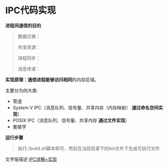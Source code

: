 # IPC代码实现

**进程间通信的目的**

> 数据交换：
>
> 共享资源：
>
> 进程同步：
>
> 消息传递：

**实现原理：**通信进程能够访问**相同**的内存区域。

主要分为四大类:

- 管道
- System V IPC（消息队列、信号量、共享内存（内存映射） **通过命名空间实现**）
- POSIX IPC（消息队列、信号量、共享内存 **通过文件实现**）
- 套接字



**运行步骤**

> 执行./build.sh脚本即可，然后在当前目录下的bin文件下生成可执行文件

文字版描述 [IPC详解+实现](https://www.yuque.com/jinjunhui-mmghm/aox990/dybqgdw4hetxve50)

